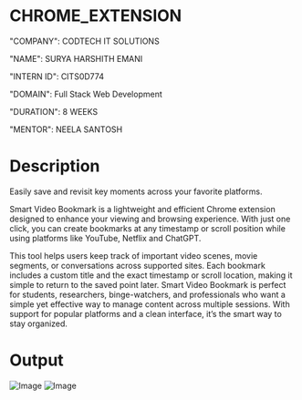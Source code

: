 # CHROME_EXTENSION
"COMPANY": CODTECH IT SOLUTIONS

"NAME": SURYA HARSHITH EMANI

"INTERN ID": CITS0D774

"DOMAIN": Full Stack Web Development

"DURATION": 8 WEEKS

"MENTOR": NEELA SANTOSH

# Description
Easily save and revisit key moments across your favorite platforms.

Smart Video Bookmark is a lightweight and efficient Chrome extension designed to enhance your viewing and browsing experience. With just one click, you can create bookmarks at any timestamp or scroll position while using platforms like YouTube, Netflix and ChatGPT.

This tool helps users keep track of important video scenes, movie segments, or conversations across supported sites. Each bookmark includes a custom title and the exact timestamp or scroll location, making it simple to return to the saved point later.
Smart Video Bookmark is perfect for students, researchers, binge-watchers, and professionals who want a simple yet effective way to manage content across multiple sessions. With support for popular platforms and a clean interface, it’s the smart way to stay organized.

# Output
![Image](https://github.com/user-attachments/assets/6efcacd7-28a2-462e-8b64-4843ce513ff4)
![Image](https://github.com/user-attachments/assets/eb55ff4c-6640-4cab-8351-96fe8c08d156)
